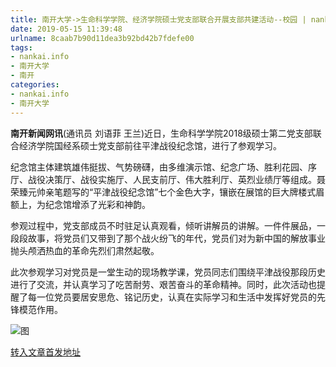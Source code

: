 ```yaml
---
title: 南开大学->生命科学学院、经济学院硕士党支部联合开展支部共建活动--校园 | nankai.info
date: 2019-05-15 11:39:48
urlname: 8caab7b90d11dea3b92bd42b7fdefe00
tags: 
- nankai.info
- 南开大学
- 南开
categories:
- nankai.info
- 南开大学
---
```



**南开新闻网讯**(通讯员 刘语菲 王兰)近日，生命科学学院2018级硕士第二党支部联合经济学院国经系硕士党支部前往平津战役纪念馆，进行了参观学习。

纪念馆主体建筑雄伟挺拔、气势磅礴，由多维演示馆、纪念广场、胜利花园、序厅、战役决策厅、战役实施厅、人民支前厅、伟大胜利厅、英烈业绩厅等组成。聂荣臻元帅亲笔题写的“平津战役纪念馆”七个金色大字，镶嵌在展馆的巨大牌楼式眉额上，为纪念馆增添了光彩和神韵。

参观过程中，党支部成员不时驻足认真观看，倾听讲解员的讲解。一件件展品，一段段故事，将党员们又带到了那个战火纷飞的年代，党员们对为新中国的解放事业抛头颅洒热血的革命先烈们肃然起敬。

此次参观学习对党员是一堂生动的现场教学课，党员同志们围绕平津战役那段历史进行了交流，并认真学习了吃苦耐劳、艰苦奋斗的革命精神。同时，此次活动也提醒了每一位党员要居安思危、铭记历史，认真在实际学习和生活中发挥好党员的先锋模范作用。



![图](http://news.nankai.edu.cn/pic/0/00/35/49/354905_750435.jpg)

[转入文章首发地址](http://news.nankai.edu.cn/qqxy/system/2019/05/15/000451554.shtml)